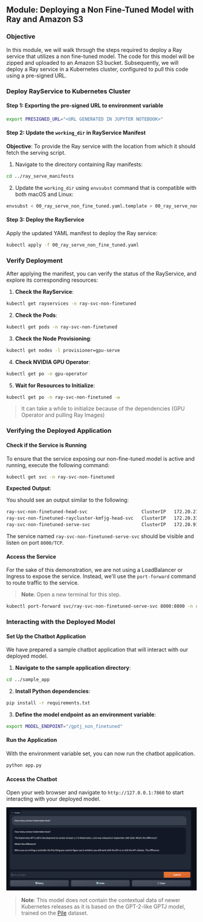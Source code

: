 ## Module: Deploying a Non Fine-Tuned Model with Ray and Amazon S3

### Objective

In this module, we will walk through the steps required to deploy a Ray service that utilizes a non fine-tuned model. The code for this model will be zipped and uploaded to an Amazon S3 bucket. Subsequently, we will deploy a Ray service in a Kubernetes cluster, configured to pull this code using a pre-signed URL.

### Deploy RayService to Kubernetes Cluster

#### Step 1: Exporting the pre-signed URL to environment variable

```bash
export PRESIGNED_URL="<URL GENERATED IN JUPYTER NOTEBOOK>"
```

#### Step 2: Update the `working_dir` in RayService Manifest

**Objective**: To provide the Ray service with the location from which it should fetch the serving script.

1. Navigate to the directory containing Ray manifests:

```bash
cd ../ray_serve_manifests
```

2. Update the `working_dir` using `envsubst` command that is compatible with both macOS and Linux:

```bash
envsubst < 00_ray_serve_non_fine_tuned.yaml.template > 00_ray_serve_non_fine_tuned.yaml
```

#### Step 3: Deploy the RayService

Apply the updated YAML manifest to deploy the Ray service:

```bash
kubectl apply -f 00_ray_serve_non_fine_tuned.yaml
```

### Verify Deployment

After applying the manifest, you can verify the status of the RayService, and explore its corresponding resources:

1. **Check the RayService**:
```bash
kubectl get rayservices -n ray-svc-non-finetuned
```

2. **Check the Pods**:
```bash
kubectl get pods -n ray-svc-non-finetuned
```

3. **Check the Node Provisioning**:
```bash
kubectl get nodes -l provisioner=gpu-serve
```

4. **Check NVIDIA GPU Operator**:
```bash
kubectl get po -n gpu-operator
```

5. **Wait for Resources to Initialize**:
```bash
kubectl get po -n ray-svc-non-finetuned -w
```

> It can take a while to initialize because of the dependencies (GPU Operator and pulling Ray Images)

### Verifying the Deployed Application

#### Check if the Service is Running

To ensure that the service exposing our non-fine-tuned model is active and running, execute the following command:

```bash
kubectl get svc -n ray-svc-non-finetuned
```

**Expected Output**:

You should see an output similar to the following:

```bash
ray-svc-non-finetuned-head-svc                    ClusterIP   172.20.214.232   <none>        10001/TCP,8265/TCP,52365/TCP,6379/TCP,8080/TCP,8000/TCP   36m
ray-svc-non-finetuned-raycluster-kmfjg-head-svc   ClusterIP   172.20.37.172    <none>        10001/TCP,8265/TCP,52365/TCP,6379/TCP,8080/TCP,8000/TCP   52m
ray-svc-non-finetuned-serve-svc                   ClusterIP   172.20.91.55     <none>        8000/TCP
```

The service named `ray-svc-non-finetuned-serve-svc` should be visible and listen on port `8000/TCP`.

#### Access the Service

For the sake of this demonstration, we are not using a LoadBalancer or Ingress to expose the service. Instead, we'll use the `port-forward` command to route traffic to the service.

> **Note**: Open a new terminal for this step.

```bash
kubectl port-forward svc/ray-svc-non-finetuned-serve-svc 8000:8000 -n ray-svc-non-finetuned
```

### Interacting with the Deployed Model

#### Set Up the Chatbot Application

We have prepared a sample chatbot application that will interact with our deployed model.

1. **Navigate to the sample application directory**:

```bash
cd ../sample_app
```

2. **Install Python dependencies**:

```bash
pip install -r requirements.txt
```

3. **Define the model endpoint as an environment variable**:

```bash
export MODEL_ENDPOINT="/gptj_non_finetuned"
```

#### Run the Application

With the environment variable set, you can now run the chatbot application.

```bash
python app.py
```

#### Access the Chatbot

Open your web browser and navigate to `http://127.0.0.1:7860` to start interacting with your deployed model.

![Chat Bot](../static/chat-bot-1.png)

> **Note**: This model does not contain the contextual data of newer Kubernetes releases as it is based on the GPT-2-like GPTJ model, trained on the [Pile](https://pile.eleuther.ai/) dataset.




